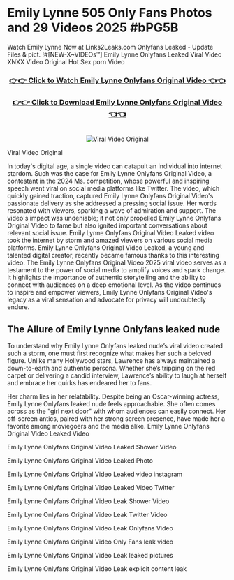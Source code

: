 # Emily Lynne 505  Only Fans Photos and 29 Videos 2025 #bPG5B

Watch Emily Lynne Now at Links2Leaks.com Onlyfans Leaked - Update Files & pict. !#[NEW-X~VIDEOs™] Emily Lynne Onlyfans Leaked Viral Video XNXX Video Original Hot Sex porn Video
<br>
<div align="center">
<h3><a href="https://links2leaks.com/emilylynne" rel="nofollow">👉👉 Click to Watch Emily Lynne Onlyfans Original Video 👈👈</a></h3>
<h3><a href="https://links2leaks.com/emilylynne" rel="nofollow">👉👉 Click to Download Emily Lynne Onlyfans Original Video 👈👈</a></h3>
<br>
<a href="https://links2leaks.com/emilylynne" rel="nofollow"><img src="https://i.ibb.co/Gkj2r4b/banner.png" alt="Viral Video Original" style="max-width: 100%; display: inline-block;" data-target="animated-image.originalImage"></a>
</div>

Viral Video Original

In today's digital age, a single video can catapult an individual into internet stardom. Such was the case for Emily Lynne Onlyfans Original Video, a contestant in the 2024 Ms. competition, whose powerful and inspiring speech went viral on social media platforms like Twitter.
The video, which quickly gained traction, captured Emily Lynne Onlyfans Original Video's passionate delivery as she addressed a pressing social issue. Her words resonated with viewers, sparking a wave of admiration and support. The video's impact was undeniable; it not only propelled Emily Lynne Onlyfans Original Video to fame but also ignited important conversations about relevant social issue.
Emily Lynne Onlyfans Original Video Leaked video took the internet by storm and amazed viewers on various social media platforms. Emily Lynne Onlyfans Original Video Leaked, a young and talented digital creator, recently became famous thanks to this interesting video.
The Emily Lynne Onlyfans Original Video 2025 viral video serves as a testament to the power of social media to amplify voices and spark change. It highlights the importance of authentic storytelling and the ability to connect with audiences on a deep emotional level. As the video continues to inspire and empower viewers, Emily Lynne Onlyfans Original Video's legacy as a viral sensation and advocate for privacy will undoubtedly endure.

<h2>The Allure of Emily Lynne Onlyfans leaked nude</h2>


To understand why Emily Lynne Onlyfans leaked nude’s viral video created such a storm, one must first recognize what makes her such a beloved figure. Unlike many Hollywood stars, Lawrence has always maintained a down-to-earth and authentic persona. Whether she’s tripping on the red carpet or delivering a candid interview, Lawrence’s ability to laugh at herself and embrace her quirks has endeared her to fans.

Her charm lies in her relatability. Despite being an Oscar-winning actress, Emily Lynne Onlyfans leaked nude feels approachable. She often comes across as the "girl next door" with whom audiences can easily connect. Her off-screen antics, paired with her strong screen presence, have made her a favorite among moviegoers and the media alike.
Emily Lynne Onlyfans Original Video Leaked Video

Emily Lynne Onlyfans Original Video Leaked Shower Video

Emily Lynne Onlyfans Original Video Leaked Photo

Emily Lynne Onlyfans Original Video Leaked video instagram

Emily Lynne Onlyfans Original Video Leaked Video Twitter

Emily Lynne Onlyfans Original Video Leak Shower Video

Emily Lynne Onlyfans Original Video Leak Twitter Video

Emily Lynne Onlyfans Original Video Leak Onlyfans Video

Emily Lynne Onlyfans Original Video Only Fans leak video

Emily Lynne Onlyfans Original Video Leak leaked pictures

Emily Lynne Onlyfans Original Video Leak explicit content leak
